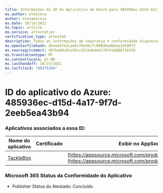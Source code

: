```yaml
---
title: Informações da ID do Aplicativo do Azure para 485936ec-d15d-4a17-9f7d-2eeb5ea43b94
ms.author: elmalova
author: elenamalova
ms.date: 10/14/2021
ms.topic: article
ms.service: attestation
certification_type: attested
description: Todas as informações de segurança e conformidade disponíveis para 485936ec-d15d-4a17-9f7d-2eeb5ea43b94.
ms.openlocfilehash: d5ee647e3cae6cf8e56cfc098d8adbbaa12b9972
ms.sourcegitcommit: d67be08c82a50cc263a4bdeb176f41dd60716159
ms.translationtype: MT
ms.contentlocale: pt-BR
ms.lasthandoff: 10/15/2021
ms.locfileid: "60375264"
---
```

# <a name="azure-app-id-485936ec-d15d-4a17-9f7d-2eeb5ea43b94"></a>ID do aplicativo do Azure: 485936ec-d15d-4a17-9f7d-2eeb5ea43b94


### <a name="apps-associated-with-this-id"></a>Aplicativos associados a essa ID:
| **Nome do aplicativo** | **Certificado** | **Exibir no AppSource** |
|--------------|---------------|-----------------------|
| [TackleBox](https://docs.microsoft.com/microsoft-365-app-certification/forward/WA200002310) |  | [https://appsource.microsoft.com/product/office/WA200002310](https://appsource.microsoft.com/product/office/WA200002310) |

### <a name="microsoft-365-app-compliance-status"></a>Microsoft 365 Status da Conformidade do Aplicativo
- Publisher Status do Atestado: Concluído
